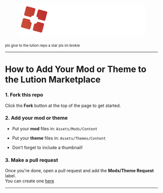 <p align="center">
  <img src="https://raw.githubusercontent.com/Lutionhq/Lution/refs/heads/main/src/Lution/files/lutiontext.svg" width="420">
</p>
<sub>pls give to the lution repo a star pls im brokie</sub>

----

# How to Add Your Mod or Theme to the Lution Marketplace

### 1. Fork this repo

Click the **Fork** button at the top of the page to get started.

### 2. Add your mod or theme

-   Put your **mod** files in: `Assets/Mods/Content`
    
-   Put your **theme** files in: `Assets/Themes/Content`
    
-   Don’t forget to include a thumbnail!
    

### 3. Make a pull request

Once you're done, open a pull request and add the **Mods/Theme Request** label.  
You can create one [here](https://github.com/triisdang/Lution-Marketplace/pulls)

----------
